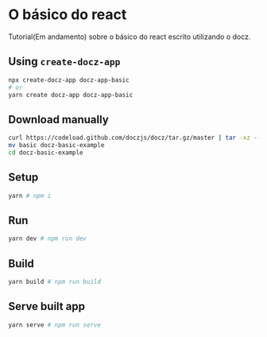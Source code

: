 # O básico do react

Tutorial(Em andamento) sobre o básico do react escrito utilizando o docz.

## Using `create-docz-app`

```sh
npx create-docz-app docz-app-basic
# or
yarn create docz-app docz-app-basic
```

## Download manually

```sh
curl https://codeload.github.com/doczjs/docz/tar.gz/master | tar -xz --strip=2 docz-master/examples/basic
mv basic docz-basic-example
cd docz-basic-example
```

## Setup

```sh
yarn # npm i
```

## Run

```sh
yarn dev # npm run dev
```

## Build

```sh
yarn build # npm run build
```

## Serve built app

```sh
yarn serve # npm run serve
```